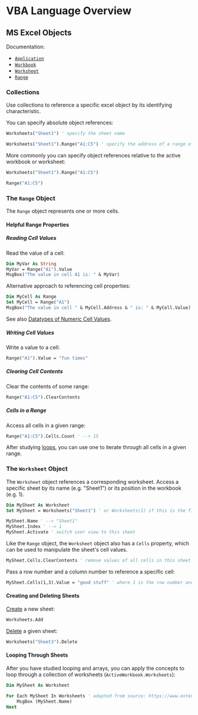# VBA Language Overview

## MS Excel Objects

Documentation:

  + [`Application`](https://msdn.microsoft.com/en-us/vba/excel-vba/articles/application-object-excel)
  + [`Workbook`](https://msdn.microsoft.com/en-us/vba/excel-vba/articles/workbook-object-excel)
  + [`Worksheet`](https://msdn.microsoft.com/en-us/vba/excel-vba/articles/worksheet-object-excel)
  + [`Range`](https://msdn.microsoft.com/en-us/vba/excel-vba/articles/range-object-excel)

### Collections

Use collections to reference a specific excel object by its identifying characteristic.

You can specify absolute object references:

```vb
Worksheets("Sheet1") ' specify the sheet name

Worksheets("Sheet1").Range("A1:C5") ' specify the address of a range of cells
```

More commonly you can specify object references relative to the active workbook or worksheet:

```vb
Worksheets("Sheet1").Range("A1:C5")

Range("A1:C5")
```

### The `Range` Object

The `Range` object represents one or more cells.

#### Helpful Range Properties

##### Reading Cell Values

Read the value of a cell:

```vb
Dim MyVar As String
MyVar = Range("A1").Value
MsgBox("The value in cell A1 is: " & MyVar)
```

Alternative approach to referencing cell properties:

```vb
Dim MyCell As Range
Set MyCell = Range("A1")
MsgBox("The value in cell " & MyCell.Address & " is: " & MyCell.Value)
```

See also [Datatypes of Numeric Cell Values](/notes/visual-basic/datatypes.md#datatypes-of-numeric-cell-values).

##### Writing Cell Values

Write a value to a cell:

```vb
Range("A1").Value = "fun times"
```

##### Clearing Cell Contents

Clear the contents of some range:

```vb
Range("A1:C5").ClearContents
```

##### Cells in a Range

Access all cells in a given range:

```vb
Range("A1:C5").Cells.Count ' --> 15
```

After studying [loops](/notes/visual-basic/loops.md#for-each--next-loops), you can use one to iterate through all cells in a given range.

### The `Worksheet` Object

The `Worksheet` object references a corresponding worksheet. Access a specific sheet by its name (e.g. "Sheet1") or its position in the workbook (e.g. 1).

```vb
Dim MySheet As Worksheet
Set MySheet = Worksheets("Sheet1") ' or Worksheets(1) if this is the first sheet

MySheet.Name ' --> "Sheet1"
MySheet.Index ' --> 1
MySheet.Activate ' switch user view to this sheet
```

Like the `Range` object, the `Worksheet` object also has a `Cells` property, which can be used to manipulate the sheet's cell values.

```vb
MySheet.Cells.ClearContents ' remove values of all cells in this sheet
```

Pass a row number and a column number to reference a specific cell:

```vb
MySheet.Cells(1,3).Value = "good stuff" ' where 1 is the row number and 3 is the column number (a.k.a. cell "C1")
```

#### Creating and Deleting Sheets

[Create](https://msdn.microsoft.com/en-us/vba/excel-vba/articles/sheets-add-method-excel) a new sheet:

```vb
Worksheets.Add
```

[Delete](https://msdn.microsoft.com/en-us/vba/excel-vba/articles/worksheet-delete-method-excel) a given sheet:

```vb
Worksheets("Sheet3").Delete
```

#### Looping Through Sheets

After you have studied looping and arrays, you can apply the concepts to loop through a collection of worksheets (`ActiveWorkbook.Worksheets`):

```vb
Dim MySheet As Worksheet

For Each MySheet In Worksheets ' adapted from source: https://www.extendoffice.com/documents/excel/3057-excel-delete-all-sheets-except-current.html
    MsgBox (MySheet.Name)
Next
```
